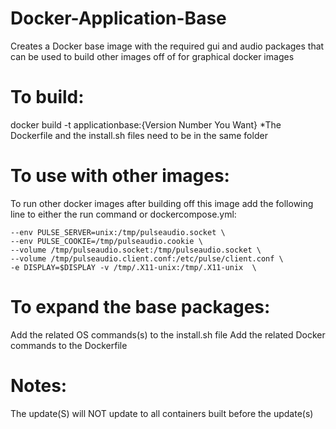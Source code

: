 # Docker-Application-Base
Creates a Docker base image with the required gui and audio packages that can be used to build other images off of for graphical docker images

# To build:
docker build -t applicationbase:{Version Number You Want}
*The Dockerfile and the install.sh files need to be in the same folder

# To use with other images:
To run other docker images after building off this image add the following line to either the run command or dockercompose.yml:

    --env PULSE_SERVER=unix:/tmp/pulseaudio.socket \
    --env PULSE_COOKIE=/tmp/pulseaudio.cookie \
    --volume /tmp/pulseaudio.socket:/tmp/pulseaudio.socket \
    --volume /tmp/pulseaudio.client.conf:/etc/pulse/client.conf \
    -e DISPLAY=$DISPLAY -v /tmp/.X11-unix:/tmp/.X11-unix  \

# To expand the base packages:
Add the related OS commands(s) to the install.sh file
Add the related Docker commands to the Dockerfile

# Notes:
The update(S) will NOT update to all containers built before the update(s)